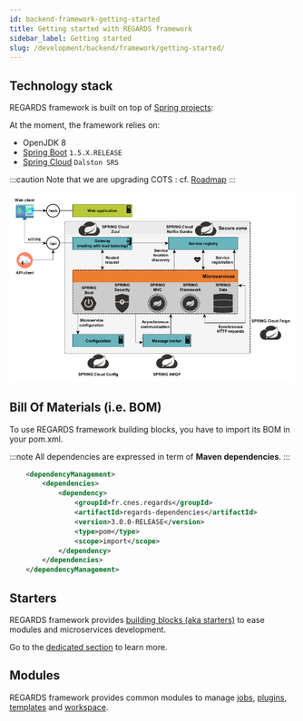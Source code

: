 ```yaml
---
id: backend-framework-getting-started
title: Getting started with REGARDS framework
sidebar_label: Getting started
slug: /development/backend/framework/getting-started/
---
```


## Technology stack

REGARDS framework is built on top of [Spring projects](https://spring.io/):

At the moment, the framework relies on:
  * OpenJDK 8
  * [Spring Boot](https://spring.io/projects/spring-boot#learn) `1.5.X.RELEASE`
  * [Spring Cloud](https://spring.io/projects/spring-cloud#learn) `Dalston SR5`

:::caution
Note that we are upgrading COTS : cf. [Roadmap](/roadmap/)
:::

![](/schemas/architecture/microservice_architecture_spring.png)

## Bill Of Materials (i.e. BOM)

To use REGARDS framework building blocks, you have to import its BOM in your pom.xml.

:::note
All dependencies are expressed in term of **Maven dependencies**. 
:::

```xml
    <dependencyManagement>
        <dependencies>
            <dependency>
                <groupId>fr.cnes.regards</groupId>
                <artifactId>regards-dependencies</artifactId>
                <version>3.0.0-RELEASE</version>
                <type>pom</type>
                <scope>import</scope>
            </dependency>
        </dependencies>
    </dependencyManagement>
```

## Starters

REGARDS framework provides [building blocks (aka starters)](../starters/) to ease modules and microservices development.

Go to the [dedicated section](../starters/) to learn more.

## Modules

REGARDS framework provides common modules to manage [jobs](../modules/jobs/), [plugins](../modules/plugins/), [templates](../modules/templates/) and [workspace](../modules/workspace/).
